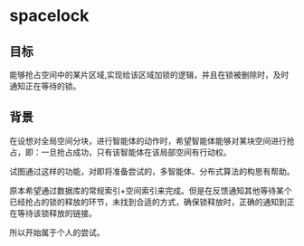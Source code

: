 # spacelock

## 目标

能够抢占空间中的某片区域,实现给该区域加锁的逻辑，并且在锁被删除时，及时通知正在等待的锁。

## 背景

在设想对全局空间分块，进行智能体的动作时，希望智能体能够对某块空间进行抢占，即：一旦抢占成功，只有该智能体在该局部空间有行动权。

试图通过这样的功能，对即将准备尝试的，多智能体、分布式算法的构思有帮助。

原本希望通过数据库的常规索引+空间索引来完成。但是在反馈通知其他等待某个已经抢占的锁的释放的环节，未找到合适的方式，确保锁释放时，正确的通知到正在等待该锁释放的链接。

所以开始属于个人的尝试。
